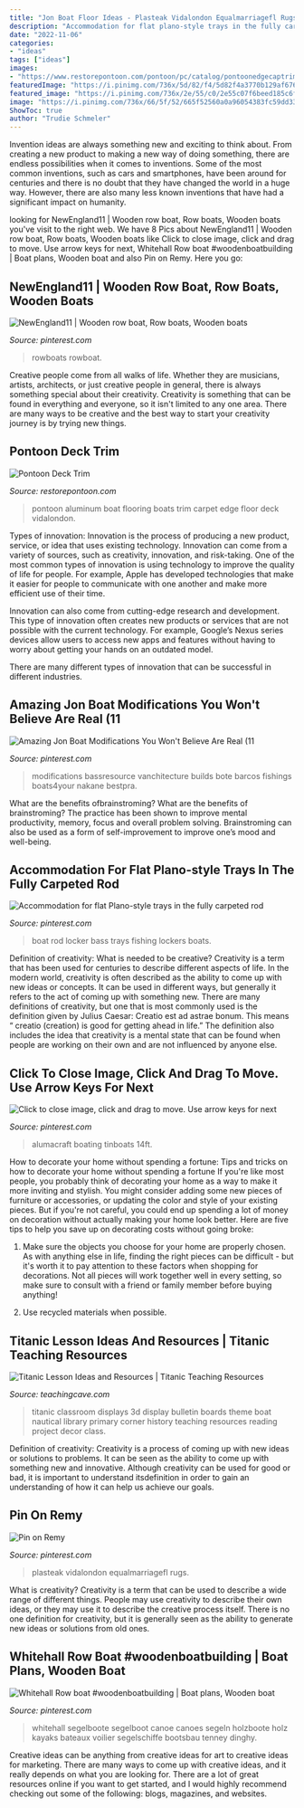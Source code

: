 ```yaml
---
title: "Jon Boat Floor Ideas - Plasteak Vidalondon Equalmarriagefl Rugs"
description: "Accommodation for flat plano-style trays in the fully carpeted rod"
date: "2022-11-06"
categories:
- "ideas"
tags: ["ideas"]
images:
- "https://www.restorepontoon.com/pontoon/pc/catalog/pontoonedgecaptrim.jpg"
featuredImage: "https://i.pinimg.com/736x/5d/82/f4/5d82f4a3770b129af676bffbd30d9ed1.jpg"
featured_image: "https://i.pinimg.com/736x/2e/55/c0/2e55c07f6beed185c6fcc2cb74508406--wooden-boats.jpg"
image: "https://i.pinimg.com/736x/66/5f/52/665f52560a0a96054383fc59dd333b81.jpg"
ShowToc: true
author: "Trudie Schmeler"
---
```



Invention ideas are always something new and exciting to think about. From creating a new product to making a new way of doing something, there are endless possibilities when it comes to inventions. Some of the most common inventions, such as cars and smartphones, have been around for centuries and there is no doubt that they have changed the world in a huge way. However, there are also many less known inventions that have had a significant impact on humanity.

	

		
looking for NewEngland11 | Wooden row boat, Row boats, Wooden boats you've visit to the right web. We have 8 Pics about NewEngland11 | Wooden row boat, Row boats, Wooden boats like Click to close image, click and drag to move. Use arrow keys for next, Whitehall Row boat #woodenboatbuilding | Boat plans, Wooden boat and also Pin on Remy. Here you go:
		
    
## NewEngland11 | Wooden Row Boat, Row Boats, Wooden Boats

<img loading=lazy src="https://i.pinimg.com/736x/2e/55/c0/2e55c07f6beed185c6fcc2cb74508406--wooden-boats.jpg" onerror="this.onerror=null;this.src='https://tse2.mm.bing.net/th?id=OIP.JU60pa4tPq372xIzCn8s7QHaE7&amp;pid=15.1';" alt="NewEngland11 | Wooden row boat, Row boats, Wooden boats">

_Source: pinterest.com_

>rowboats rowboat. 

	

Creative people come from all walks of life. Whether they are musicians, artists, architects, or just creative people in general, there is always something special about their creativity. Creativity is something that can be found in everything and everyone, so it isn't limited to any one area. There are many ways to be creative and the best way to start your creativity journey is by trying new things.

    
## Pontoon Deck Trim

<img loading=lazy src="https://www.restorepontoon.com/pontoon/pc/catalog/pontoonedgecaptrim.jpg" onerror="this.onerror=null;this.src='https://tse4.mm.bing.net/th?id=OIP._LEYEZNbrn4OagpgL_StHwHaFj&amp;pid=15.1';" alt="Pontoon Deck Trim">

_Source: restorepontoon.com_

>pontoon aluminum boat flooring boats trim carpet edge floor deck vidalondon. 

	

Types of innovation:
Innovation is the process of producing a new product, service, or idea that uses existing technology. Innovation can come from a variety of sources, such as creativity, innovation, and risk-taking. 
One of the most common types of innovation is using technology to improve the quality of life for people. For example, Apple has developed technologies that make it easier for people to communicate with one another and make more efficient use of their time. 

Innovation can also come from cutting-edge research and development. This type of innovation often creates new products or services that are not possible with the current technology. For example, Google’s Nexus series devices allow users to access new apps and features without having to worry about getting your hands on an outdated model. 

There are many different types of innovation that can be successful in different industries.

    
## Amazing Jon Boat Modifications You Won&#039;t Believe Are Real (11

<img loading=lazy src="https://i.pinimg.com/736x/66/5f/52/665f52560a0a96054383fc59dd333b81.jpg" onerror="this.onerror=null;this.src='https://tse4.mm.bing.net/th?id=OIP.LBwg5SKapsu11G2pu5PWCQHaFO&amp;pid=15.1';" alt="Amazing Jon Boat Modifications You Won&#039;t Believe Are Real (11">

_Source: pinterest.com_

>modifications bassresource vanchitecture builds bote barcos fishings boats4your nakane bestpra. 

	

What are the benefits ofbrainstroming?
What are the benefits of brainstroming? The practice has been shown to improve mental productivity, memory, focus and overall problem solving. Brainstroming can also be used as a form of self-improvement to improve one’s mood and well-being.

    
## Accommodation For Flat Plano-style Trays In The Fully Carpeted Rod

<img loading=lazy src="https://i.pinimg.com/736x/dc/6b/4b/dc6b4b4ed96de15e524d1ff49f4f7c2b--lockers-trays.jpg" onerror="this.onerror=null;this.src='https://tse1.mm.bing.net/th?id=OIP.F8N2nr_jVWDm8ythI9RPMwHaDx&amp;pid=15.1';" alt="Accommodation for flat Plano-style trays in the fully carpeted rod">

_Source: pinterest.com_

>boat rod locker bass trays fishing lockers boats. 

	

Definition of creativity: What is needed to be creative?
Creativity is a term that has been used for centuries to describe different aspects of life. In the modern world, creativity is often described as the ability to come up with new ideas or concepts. It can be used in different ways, but generally it refers to the act of coming up with something new. There are many definitions of creativity, but one that is most commonly used is the definition given by Julius Caesar: Creatio est ad astrae bonum. This means “ creatio (creation) is good for getting ahead in life.” The definition also includes the idea that creativity is a mental state that can be found when people are working on their own and are not influenced by anyone else.

    
## Click To Close Image, Click And Drag To Move. Use Arrow Keys For Next

<img loading=lazy src="https://i.pinimg.com/736x/ad/f3/87/adf3872ef0d04ffb016e494828e35353.jpg" onerror="this.onerror=null;this.src='https://tse3.mm.bing.net/th?id=OIP.TH3thDtDfLSn0bQWVI01DgHaJ4&amp;pid=15.1';" alt="Click to close image, click and drag to move. Use arrow keys for next">

_Source: pinterest.com_

>alumacraft boating tinboats 14ft. 

	

How to decorate your home without spending a fortune: Tips and tricks on how to decorate your home without spending a fortune
If you're like most people, you probably think of decorating your home as a way to make it more inviting and stylish. You might consider adding some new pieces of furniture or accessories, or updating the color and style of your existing pieces. But if you're not careful, you could end up spending a lot of money on decoration without actually making your home look better. Here are five tips to help you save up on decorating costs without going broke: 
1. Make sure the objects you choose for your home are properly chosen. As with anything else in life, finding the right pieces can be difficult - but it's worth it to pay attention to these factors when shopping for decorations. Not all pieces will work together well in every setting, so make sure to consult with a friend or family member before buying anything! 

2. Use recycled materials when possible.

    
## Titanic Lesson Ideas And Resources | Titanic Teaching Resources

<img loading=lazy src="https://www.teachingcave.com/wp-content/uploads/2014/07/Titanic1.jpg" onerror="this.onerror=null;this.src='https://tse4.mm.bing.net/th?id=OIP.rJPIfm5tT6w2YGj_WSWTXAAAAA&amp;pid=15.1';" alt="Titanic Lesson Ideas and Resources | Titanic Teaching Resources">

_Source: teachingcave.com_

>titanic classroom displays 3d display bulletin boards theme boat nautical library primary corner history teaching resources reading project decor class. 

	

Definition of creativity:
Creativity is a process of coming up with new ideas or solutions to problems. It can be seen as the ability to come up with something new and innovative. Although creativity can be used for good or bad, it is important to understand itsdefinition in order to gain an understanding of how it can help us achieve our goals.

    
## Pin On Remy

<img loading=lazy src="https://i.pinimg.com/736x/5d/82/f4/5d82f4a3770b129af676bffbd30d9ed1.jpg" onerror="this.onerror=null;this.src='https://tse1.mm.bing.net/th?id=OIP.CuTeTLpgyPKGaQIG9jEx7wHaFj&amp;pid=15.1';" alt="Pin on Remy">

_Source: pinterest.com_

>plasteak vidalondon equalmarriagefl rugs. 

	

What is creativity?
Creativity is a term that can be used to describe a wide range of different things. People may use creativity to describe their own ideas, or they may use it to describe the creative process itself. There is no one definition for creativity, but it is generally seen as the ability to generate new ideas or solutions from old ones.

    
## Whitehall Row Boat #woodenboatbuilding | Boat Plans, Wooden Boat

<img loading=lazy src="https://i.pinimg.com/736x/8e/08/3f/8e083fcc9c12494036948fc49d683153.jpg" onerror="this.onerror=null;this.src='https://tse4.mm.bing.net/th?id=OIP.gjk_uzyYYBRa6AihqtiIYgHaIv&amp;pid=15.1';" alt="Whitehall Row boat #woodenboatbuilding | Boat plans, Wooden boat">

_Source: pinterest.com_

>whitehall segelboote segelboot canoe canoes segeln holzboote holz kayaks bateaux voilier segelschiffe bootsbau tenney dinghy. 

	

Creative ideas can be anything from creative ideas for art to creative ideas for marketing. There are many ways to come up with creative ideas, and it really depends on what you are looking for. There are a lot of great resources online if you want to get started, and I would highly recommend checking out some of the following: blogs, magazines, and websites.

